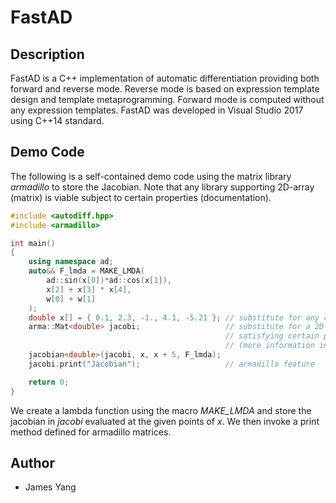 # FastAD

## Description
FastAD is a C++ implementation of automatic differentiation providing both forward and reverse mode.
Reverse mode is based on expression template design and template metaprogramming.
Forward mode is computed without any expression templates.
FastAD was developed in Visual Studio 2017 using C++14 standard.

## Demo Code
The following is a self-contained demo code using the matrix library *armadillo* to store the Jacobian.
Note that any library supporting 2D-array (matrix) is viable subject to certain properties (documentation).

```cpp
#include <autodiff.hpp>
#include <armadillo>

int main()
{
	using namespace ad;
	auto&& F_lmda = MAKE_LMDA(
		ad::sin(x[0])*ad::cos(x[1]),
		x[2] + x[3] * x[4],
		w[0] + w[1]
	);
	double x[] = { 0.1, 2.3, -1., 4.1, -5.21 }; // substitute for any data structure that is iterable
	arma::Mat<double> jacobi;					// substitute for a 2D-array data structure
												// satisfying certain properties
												// (more information in documentation)
	jacobian<double>(jacobi, x, x + 5, F_lmda);
	jacobi.print("Jacobian");					// armadillo feature

	return 0;
}
```

We create a lambda function using the macro *MAKE_LMDA* and store the jacobian in *jacobi* evaluated at the given points of *x*.
We then invoke a print method defined for armadillo matrices.

## Author
- James Yang
